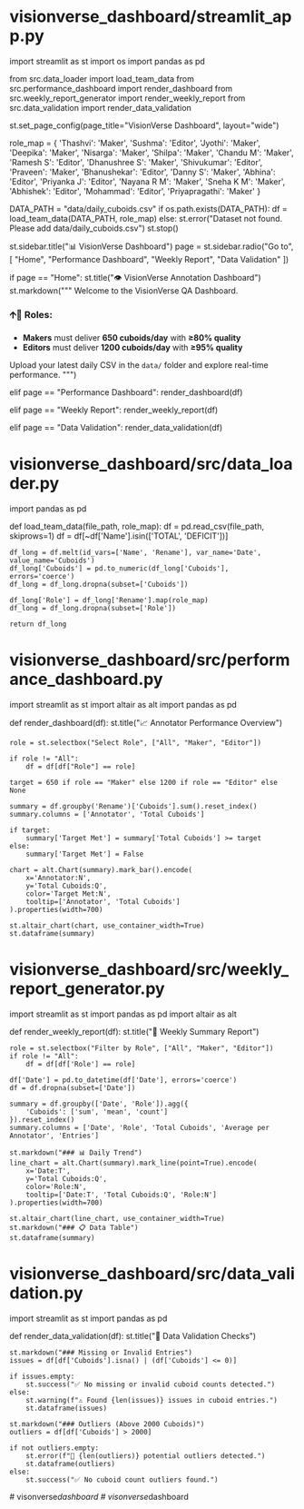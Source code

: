 # visionverse_dashboard/streamlit_app.py
import streamlit as st
import os
import pandas as pd

from src.data_loader import load_team_data
from src.performance_dashboard import render_dashboard
from src.weekly_report_generator import render_weekly_report
from src.data_validation import render_data_validation

st.set_page_config(page_title="VisionVerse Dashboard", layout="wide")

role_map = {
    'Thashvi': 'Maker', 'Sushma': 'Editor', 'Jyothi': 'Maker', 'Deepika': 'Maker',
    'Nisarga': 'Maker', 'Shilpa': 'Maker', 'Chandu M': 'Maker', 'Ramesh S': 'Editor',
    'Dhanushree S': 'Maker', 'Shivukumar': 'Editor', 'Praveen': 'Maker',
    'Bhanushekar': 'Editor', 'Danny S': 'Maker', 'Abhina': 'Editor',
    'Priyanka J': 'Editor', 'Nayana R M': 'Maker', 'Sneha K M': 'Maker',
    'Abhishek': 'Editor', 'Mohammad': 'Editor', 'Priyapragathi': 'Maker'
}

DATA_PATH = "data/daily_cuboids.csv"
if os.path.exists(DATA_PATH):
    df = load_team_data(DATA_PATH, role_map)
else:
    st.error("Dataset not found. Please add data/daily_cuboids.csv")
    st.stop()

st.sidebar.title("📊 VisionVerse Dashboard")
page = st.sidebar.radio("Go to", [
    "Home", "Performance Dashboard", "Weekly Report", "Data Validation"
])

if page == "Home":
    st.title("👁️ VisionVerse Annotation Dashboard")
    st.markdown("""
Welcome to the VisionVerse QA Dashboard.

### 🡩‍🛫 Roles:
- **Makers** must deliver **650 cuboids/day** with **≥80% quality**
- **Editors** must deliver **1200 cuboids/day** with **≥95% quality**

Upload your latest daily CSV in the `data/` folder and explore real-time performance.
""")

elif page == "Performance Dashboard":
    render_dashboard(df)

elif page == "Weekly Report":
    render_weekly_report(df)

elif page == "Data Validation":
    render_data_validation(df)


# visionverse_dashboard/src/data_loader.py
import pandas as pd

def load_team_data(file_path, role_map):
    df = pd.read_csv(file_path, skiprows=1)
    df = df[~df['Name'].isin(['TOTAL', 'DEFICIT'])]

    df_long = df.melt(id_vars=['Name', 'Rename'], var_name='Date', value_name='Cuboids')
    df_long['Cuboids'] = pd.to_numeric(df_long['Cuboids'], errors='coerce')
    df_long = df_long.dropna(subset=['Cuboids'])

    df_long['Role'] = df_long['Rename'].map(role_map)
    df_long = df_long.dropna(subset=['Role'])

    return df_long


# visionverse_dashboard/src/performance_dashboard.py
import streamlit as st
import altair as alt
import pandas as pd

def render_dashboard(df):
    st.title("📈 Annotator Performance Overview")

    role = st.selectbox("Select Role", ["All", "Maker", "Editor"])

    if role != "All":
        df = df[df["Role"] == role]

    target = 650 if role == "Maker" else 1200 if role == "Editor" else None

    summary = df.groupby('Rename')['Cuboids'].sum().reset_index()
    summary.columns = ['Annotator', 'Total Cuboids']

    if target:
        summary['Target Met'] = summary['Total Cuboids'] >= target
    else:
        summary['Target Met'] = False

    chart = alt.Chart(summary).mark_bar().encode(
        x='Annotator:N',
        y='Total Cuboids:Q',
        color='Target Met:N',
        tooltip=['Annotator', 'Total Cuboids']
    ).properties(width=700)

    st.altair_chart(chart, use_container_width=True)
    st.dataframe(summary)


# visionverse_dashboard/src/weekly_report_generator.py
import streamlit as st
import pandas as pd
import altair as alt

def render_weekly_report(df):
    st.title("📅 Weekly Summary Report")

    role = st.selectbox("Filter by Role", ["All", "Maker", "Editor"])
    if role != "All":
        df = df[df['Role'] == role]

    df['Date'] = pd.to_datetime(df['Date'], errors='coerce')
    df = df.dropna(subset=['Date'])

    summary = df.groupby(['Date', 'Role']).agg({
        'Cuboids': ['sum', 'mean', 'count']
    }).reset_index()
    summary.columns = ['Date', 'Role', 'Total Cuboids', 'Average per Annotator', 'Entries']

    st.markdown("### 📊 Daily Trend")
    line_chart = alt.Chart(summary).mark_line(point=True).encode(
        x='Date:T',
        y='Total Cuboids:Q',
        color='Role:N',
        tooltip=['Date:T', 'Total Cuboids:Q', 'Role:N']
    ).properties(width=700)

    st.altair_chart(line_chart, use_container_width=True)
    st.markdown("### 📋 Data Table")
    st.dataframe(summary)


# visionverse_dashboard/src/data_validation.py
import streamlit as st
import pandas as pd

def render_data_validation(df):
    st.title("🧪 Data Validation Checks")

    st.markdown("### Missing or Invalid Entries")
    issues = df[df['Cuboids'].isna() | (df['Cuboids'] <= 0)]

    if issues.empty:
        st.success("✅ No missing or invalid cuboid counts detected.")
    else:
        st.warning(f"⚠️ Found {len(issues)} issues in cuboid entries.")
        st.dataframe(issues)

    st.markdown("### Outliers (Above 2000 Cuboids)")
    outliers = df[df['Cuboids'] > 2000]

    if not outliers.empty:
        st.error(f"🚨 {len(outliers)} potential outliers detected.")
        st.dataframe(outliers)
    else:
        st.success("✅ No cuboid count outliers found.")
#   v i s o n v e r s e _ d a s h b o a r d  
 #   v i s o n v e r s e _ d a s h b o a r d  
 